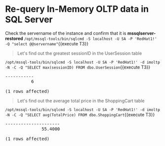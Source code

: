 # Re-query In-Memory OLTP data in SQL Server

Check the servername of the instance and confirm that it is **mssqlserver-restored**
`/opt/mssql-tools/bin/sqlcmd -S localhost -U SA -P 'RedHat1!' -Q "select @@servername"`{{execute T3}}

> Let's find out the greatest sessionID in the UserSession table   

`/opt/mssql-tools/bin/sqlcmd -S localhost -U SA -P 'RedHat1!' -d imoltp -N -C -Q "SELECT max(sessionID) FROM dbo.UserSession`{{execute T3}} 

<pre class="file">
-----------
          6

(1 rows affected)
</pre>

> Let's find out the average total price in the ShoppingCart table  

`/opt/mssql-tools/bin/sqlcmd -S localhost -U SA -P 'RedHat1!' -d imoltp -N -C -Q "SELECT avg(TotalPrice) FROM dbo.ShoppingCart`{{execute T3}} 

<pre class="file">
---------------------
              55.4000

(1 rows affected)
</pre>


